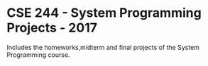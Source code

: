 # CSE 244 - System Programming Projects - 2017
Includes the homeworks,midterm and final projects of the System Programming course.
